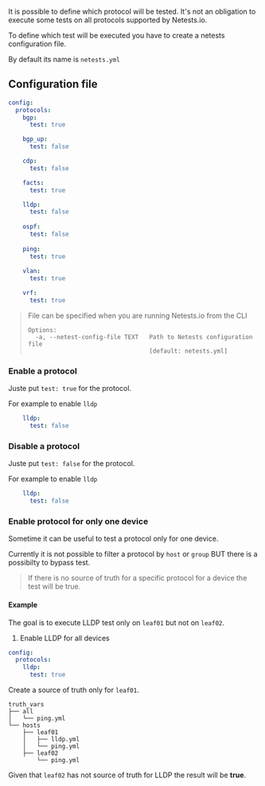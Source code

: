 It is possible to define which protocol will be tested. It's not an obligation to execute some tests on all protocols supported by Netests.io.

To define which test will be executed you have to create a netests configuration file.

By default its name is `netests.yml`



## Configuration file

```yaml
config:
  protocols:
    bgp:
      test: true

    bgp_up:
      test: false

    cdp:
      test: false

    facts:
      test: true

    lldp:
      test: false
    
    ospf:
      test: false
      
    ping:
      test: true
      
    vlan:
      test: true

    vrf:
      test: true

```

> File can be specified when you are running Netests.io from the CLI
>
> ```shell
> Options:
>   -a, --netest-config-file TEXT   Path to Netests configuration file
>                                   [default: netests.yml]
> ```



### Enable a protocol

Juste put `test: true` for the protocol.

For example to enable `lldp`

```yaml
    lldp:
      test: false
```



### Disable a protocol

Juste put `test: false` for the protocol.

For example to enable `lldp`

```yaml
    lldp:
      test: false
```



### Enable protocol for only one device

Sometime it can be useful to test a protocol only for one device.

Currently it is not possible to filter a protocol by `host` or `group` BUT there is a possibilty to bypass test.

> If there is no source of truth for a specific protocol for a device the test will be true.



#### Example

The goal is to execute LLDP test only on `leaf01` but not on `leaf02`.

1. Enable LLDP for all devices

```yaml
config:
  protocols:
    lldp:
      test: true
```

Create a source of truth only for `leaf01`.

```shell
truth_vars
├── all
│   └── ping.yml
└── hosts
    ├── leaf01
    │   ├── lldp.yml
    │   └── ping.yml
    ├── leaf02
        └── ping.yml

```

Given that `leaf02` has not source of truth for LLDP the result will be **true**.

